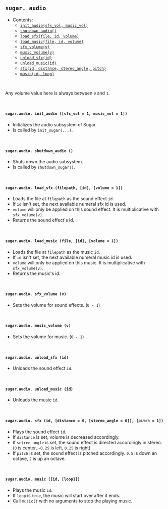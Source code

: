 ## `sugar. audio`

- Contents:
  - [`init_audio(sfx_vol, music_vol)`](#sugaraudio-init_audio-sfx_vol--1-music_vol--1)
  - [`shutdown_audio()`](#sugaraudio-shutdown_audio-)
  - [`load_sfx(file, id, volume)`](#sugaraudio-load_sfx-filepath-id-volume--1)
  - [`load_music(file, id, volume)`](#sugaraudio-load_music-file-id-volume--1)
  - [`sfx_volume(v)`](#sugaraudio-sfx_volume-v)
  - [`music_volume(v)`](#sugaraudio-music_volume-v)
  - [`unload_sfx(id)`](#sugaraudio-unload_sfx-id)
  - [`unload_music(id)`](#sugaraudio-unload_music-id)
  - [`sfx(id, distance, stereo_angle, pitch)`](#sugaraudio-sfx-id-distance--0-stereo_angle--0-pitch--1)
  - [`music(id, loop)`](#sugaraudio-music-id-loop)

&#8202;

Any volume value here is always between `0` and `1`.

&#8202;

#### `sugar.audio. init_audio ([sfx_vol = 1, music_vol = 1])`
- Initializes the audio subsystem of Sugar.
- Is called by `init_sugar(...)`.

&#8202;

#### `sugar.audio. shutdown_audio ()`
- Shuts down the audio subsystem.
- Is called by `shutdown_sugar()`.

&#8202;

#### `sugar.audio. load_sfx (filepath, [id], [volume = 1])`
- Loads the file at `filepath` as the sound effect `id`.
- If `id` isn't set, the next available numeral sfx id is used.
- `volume` will only be applied on this sound effect. It is multiplicative with `sfx_volume(v)`.
- Returns the sound effect's id.

&#8202;

#### `sugar.audio. load_music (file, [id], [volume = 1])`
- Loads the file at `filepath` as the music `id`.
- If `id` isn't set, the next available numeral music id is used.
- `volume` will only be applied on this music. It is multiplicative with `sfx_volume(v)`.
- Returns the music's id.

&#8202;

#### `sugar.audio. sfx_volume (v)`
- Sets the volume for sound effects. (`0 - 1`)

&#8202;

#### `sugar.audio. music_volume (v)`
- Sets the volume for music. (`0 - 1`)

&#8202;

#### `sugar.audio. unload_sfx (id)`
- Unloads the sound effect `id`.

&#8202;

#### `sugar.audio. unload_music (id)`
- Unloads the music `id`.

&#8202;

#### `sugar.audio. sfx (id, [distance = 0, [stereo_angle = 0]], [pitch = 1])`
- Plays the sound effect `id`.
- If `distance` is set, volume is decreased accordingly.
- If `setreo_angle` is set, the sound effect is directed accordingly in stereo. (`0` is center, `-0.25` is left, `0.25` is right)
- If `pitch` is set, the sound effect is pitched accordingly. `0.5` is down an octave, `2` is up an octave.

&#8202;

#### `sugar.audio. music ([id, [loop]])`
- Plays the music `id`.
- If `loop` is `true`, the music will start over after it ends.
- Call `music()` with no arguments to stop the playing music.